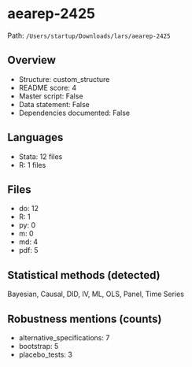 # aearep-2425

Path: `/Users/startup/Downloads/lars/aearep-2425`

## Overview
- Structure: custom_structure
- README score: 4
- Master script: False
- Data statement: False
- Dependencies documented: False

## Languages
- Stata: 12 files
- R: 1 files

## Files
- do: 12
- R: 1
- py: 0
- m: 0
- md: 4
- pdf: 5

## Statistical methods (detected)
Bayesian, Causal, DID, IV, ML, OLS, Panel, Time Series

## Robustness mentions (counts)
- alternative_specifications: 7
- bootstrap: 5
- placebo_tests: 3